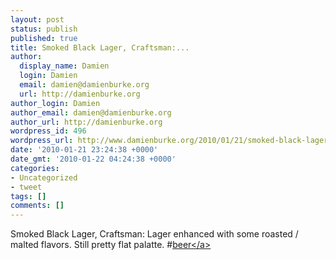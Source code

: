 ```yaml
---
layout: post
status: publish
published: true
title: Smoked Black Lager, Craftsman:...
author:
  display_name: Damien
  login: Damien
  email: damien@damienburke.org
  url: http://damienburke.org
author_login: Damien
author_email: damien@damienburke.org
author_url: http://damienburke.org
wordpress_id: 496
wordpress_url: http://www.damienburke.org/2010/01/21/smoked-black-lager-craftsman/
date: '2010-01-21 23:24:38 +0000'
date_gmt: '2010-01-22 04:24:38 +0000'
categories:
- Uncategorized
- tweet
tags: []
comments: []
---
```

<p>Smoked Black Lager, Craftsman: Lager enhanced with some roasted &#47; malted flavors. Still pretty flat palatte. #<a href="http:&#47;&#47;search.twitter.com&#47;search?q=%23beer" class="aktt_hashtag">beer<&#47;a></p>
